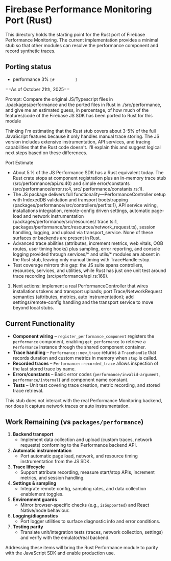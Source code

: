 # Firebase Performance Monitoring Port (Rust)

This directory holds the starting point for the Rust port of Firebase Performance Monitoring. The current
implementation provides a minimal stub so that other modules can resolve the performance component and record
synthetic traces.

## Porting status

- performance 3% `[#         ]`

==As of October 21th, 2025== 

Prompt: Compare the original JS/Typescript files in ./packages/performance and the ported files in Rust in ./src/performance, and give me an estimated guess, in percentage, of how much of the features/code of the Firebase JS SDK has been ported to Rust for this module

Thinking
  I'm estimating that the Rust stub covers about 3-5% of the full JavaScript features because it only handles manual
  trace storing. The JS version includes extensive instrumentation, API services, and tracing capabilities that the Rust
  code doesn't. I'll explain this and suggest logical next steps based on these differences.

Port Estimate

  - About 5 % of the JS Performance SDK has a Rust equivalent today. The Rust crate stops at component registration
  plus an in-memory trace stub (src/performance/api.rs:40) and simple error/constants (src/performance/error.rs:4, src/
  performance/constants.rs:1).
  - The JS package delivers full functionality—PerformanceController setup with IndexedDB validation and transport
  bootstrapping (packages/performance/src/controllers/perf.ts:1), API service wiring, installations integration,
  remote-config driven settings, automatic page-load and network instrumentation (packages/performance/src/resources/
  trace.ts:1, packages/performance/src/resources/network_request.ts), session handling, logging, and upload via
  transport_service. None of these surfaces or backends are present in Rust.
  - Advanced trace abilities (attributes, increment metrics, web vitals, OOB routes, user timing hooks) plus sampling,
  error reporting, and console logging provided through services/* and utils/* modules are absent in the Rust stub,
  leaving only manual timing with TraceHandle::stop.
  - Test coverage mirrors this gap: the JS suite spans controllers, resources, services, and utilities, while Rust has
  just one unit test around trace recording (src/performance/api.rs:169).

1. Next actions: implement a real PerformanceController that wires installations tokens and transport uploads; port
  Trace/NetworkRequest semantics (attributes, metrics, auto instrumentation); add settings/remote-config handling and
  the transport service to move beyond local stubs.

## Current Functionality

- **Component wiring** – `register_performance_component` registers the `performance` component, enabling
  `get_performance` to retrieve a `Performance` instance through the shared component container.
- **Trace handling** – `Performance::new_trace` returns a `TraceHandle` that records duration and custom metrics in
  memory when `stop` is called.
- **Recorded traces** – `Performance::recorded_trace` allows inspection of the last stored trace by name.
- **Errors/constants** – Basic error codes (`performance/invalid-argument`, `performance/internal`) and component name
  constant.
- **Tests** – Unit test covering trace creation, metric recording, and stored trace retrieval.

This stub does not interact with the real Performance Monitoring backend, nor does it capture network traces or auto
instrumentation.

## Work Remaining (vs `packages/performance`)

1. **Backend transport**
   - Implement data collection and upload (custom traces, network requests) conforming to the Performance backend API.
2. **Automatic instrumentation**
   - Port automatic page load, network, and resource timing instrumentation from the JS SDK.
3. **Trace lifecycle**
   - Support attribute recording, measure start/stop APIs, increment metrics, and session handling.
4. **Settings & sampling**
   - Integrate remote config, sampling rates, and data collection enablement toggles.
5. **Environment guards**
   - Mirror browser-specific checks (e.g., `isSupported`) and React Native/node behaviour.
6. **Logging/diagnostics**
   - Port logger utilities to surface diagnostic info and error conditions.
7. **Testing parity**
   - Translate unit/integration tests (traces, network collection, settings) and verify with the emulator/real backend.

Addressing these items will bring the Rust Performance module to parity with the JavaScript SDK and enable production use.
